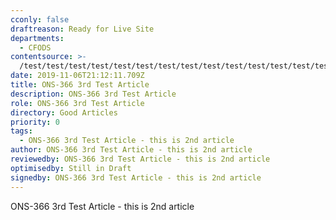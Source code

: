 ```yaml
---
cconly: false
draftreason: Ready for Live Site
departments:
  - CFODS
contentsource: >-
  /test/test/test/test/test/test/test/test/test/test/test/test/test/test/test/test/test/test/test/test/test/test/test/test/test/test/test/test/test/test/test/test/test/test/test/test/test/test/test/test/test/test/test/test
date: 2019-11-06T21:12:11.709Z
title: ONS-366 3rd Test Article
description: ONS-366 3rd Test Article
role: ONS-366 3rd Test Article
directory: Good Articles
priority: 0
tags:
  - ONS-366 3rd Test Article - this is 2nd article
author: ONS-366 3rd Test Article - this is 2nd article
reviewedby: ONS-366 3rd Test Article - this is 2nd article
optimisedby: Still in Draft
signedby: ONS-366 3rd Test Article - this is 2nd article
---
```

ONS-366 3rd Test Article - this is 2nd article
